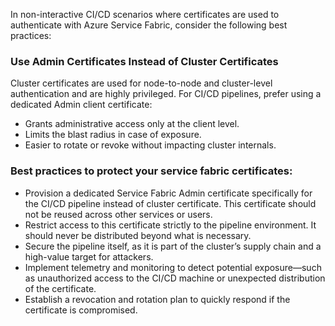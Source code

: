 In non-interactive CI/CD scenarios where certificates are used to authenticate with Azure Service Fabric, consider the following best practices:

### **Use Admin Certificates Instead of Cluster Certificates**
Cluster certificates are used for node-to-node and cluster-level authentication and are highly privileged.
For CI/CD pipelines, prefer using a dedicated Admin client certificate:

* Grants administrative access only at the client level.
* Limits the blast radius in case of exposure.
* Easier to rotate or revoke without impacting cluster internals.

### **Best practices to protect your service fabric certificates:**

- Provision a dedicated Service Fabric Admin certificate specifically for the CI/CD pipeline instead of cluster certificate. This certificate should not be reused across other services or users.
- Restrict access to this certificate strictly to the pipeline environment. It should never be distributed beyond what is necessary.
- Secure the pipeline itself, as it is part of the cluster’s supply chain and a high-value target for attackers.
- Implement telemetry and monitoring to detect potential exposure—such as unauthorized access to the CI/CD machine or unexpected distribution of the certificate.
- Establish a revocation and rotation plan to quickly respond if the certificate is compromised.
